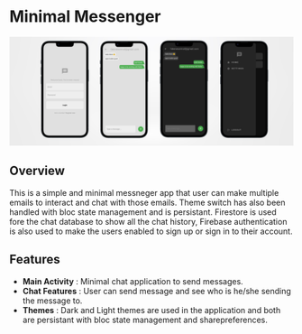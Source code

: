 # Minimal Messenger 
![mockup](assets/mockup.png)

## Overview 
This is a simple and minimal messneger app that user can make multiple emails to interact and chat with those emails. Theme switch has also been handled with bloc state management and is persistant. Firestore is used fore the chat database to show all the chat history, Firebase authentication is also used to make the users enabled to sign up or sign in to their account.

## Features 
 - **Main Activity** : Minimal chat application to send messages.
 - **Chat Features** : User can send message and see who is he/she sending the message to.
 - **Themes** : Dark and Light themes are used in the application and both are persistant with bloc state management and sharepreferences.

